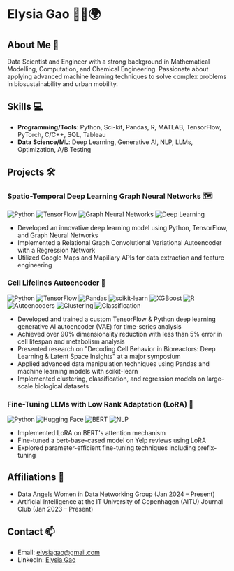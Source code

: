 # Elysia Gao 👩‍🔬🌍

## About Me 🚀
Data Scientist and Engineer with a strong background in Mathematical Modelling, Computation, and Chemical Engineering. Passionate about applying advanced machine learning techniques to solve complex problems in biosustainability and urban mobility.

## Skills 💻
- **Programming/Tools**: Python, Sci-kit, Pandas, R, MATLAB, TensorFlow, PyTorch, C/C++, SQL, Tableau
- **Data Science/ML**: Deep Learning, Generative AI, NLP, LLMs, Optimization, A/B Testing
  
## Projects 🛠️
### Spatio-Temporal Deep Learning Graph Neural Networks 🗺️ 
![Python](https://img.shields.io/badge/Python-3776AB?style=for-the-badge&logo=python&logoColor=white)
![TensorFlow](https://img.shields.io/badge/TensorFlow-FF6F00?style=for-the-badge&logo=tensorflow&logoColor=white)
![Graph Neural Networks](https://img.shields.io/badge/Graph_Neural_Networks-4B8BBE?style=for-the-badge)
![Deep Learning](https://img.shields.io/badge/Deep_Learning-FF6F00?style=for-the-badge)

- Developed an innovative deep learning model using Python, TensorFlow, and Graph Neural Networks
- Implemented a Relational Graph Convolutional Variational Autoencoder with a Regression Network
- Utilized Google Maps and Mapillary APIs for data extraction and feature engineering
  
### Cell Lifelines Autoencoder 🧫
![Python](https://img.shields.io/badge/Python-3776AB?style=for-the-badge&logo=python&logoColor=white)
![TensorFlow](https://img.shields.io/badge/TensorFlow-FF6F00?style=for-the-badge&logo=tensorflow&logoColor=white)
![Pandas](https://img.shields.io/badge/Pandas-150458?style=for-the-badge&logo=pandas&logoColor=white)
![scikit-learn](https://img.shields.io/badge/scikit--learn-F7931E?style=for-the-badge&logo=scikit-learn&logoColor=white)
![XGBoost](https://img.shields.io/badge/XGBoost-02303A?style=for-the-badge)
![R](https://img.shields.io/badge/R-276DC3?style=for-the-badge&logo=r&logoColor=white)
![Autoencoders](https://img.shields.io/badge/Autoencoders-FF6F00?style=for-the-badge)
![Clustering](https://img.shields.io/badge/Clustering-4B8BBE?style=for-the-badge)
![Classification](https://img.shields.io/badge/Classification-F9AB00?style=for-the-badge)
- Developed and trained a custom TensorFlow & Python deep learning generative AI autoencoder (VAE) for time-series analysis
- Achieved over 90% dimensionality reduction with less than 5% error in cell lifespan and metabolism analysis
- Presented research on "Decoding Cell Behavior in Bioreactors: Deep Learning & Latent Space Insights" at a major symposium
- Applied advanced data manipulation techniques using Pandas and machine learning models with scikit-learn 
- Implemented clustering, classification, and regression models on large-scale biological datasets

### Fine-Tuning LLMs with Low Rank Adaptation (LoRA) 🤖
![Python](https://img.shields.io/badge/Python-3776AB?style=for-the-badge&logo=python&logoColor=white)
![Hugging Face](https://img.shields.io/badge/Hugging_Face-FFD21E?style=for-the-badge)
![BERT](https://img.shields.io/badge/BERT-F9AB00?style=for-the-badge)
![NLP](https://img.shields.io/badge/NLP-4B8BBE?style=for-the-badge)

- Implemented LoRA on BERT's attention mechanism
- Fine-tuned a bert-base-cased model on Yelp reviews using LoRA
- Explored parameter-efficient fine-tuning techniques including prefix-tuning

## Affiliations 🤝
- Data Angels Women in Data Networking Group (Jan 2024 – Present)
- Artificial Intelligence at the IT University of Copenhagen (AITU) Journal Club (Jan 2023 – Present)

## Contact 📫
- Email: elysiagao@gmail.com
- LinkedIn: [Elysia Gao](https://www.linkedin.com/in/elysiagao/)
